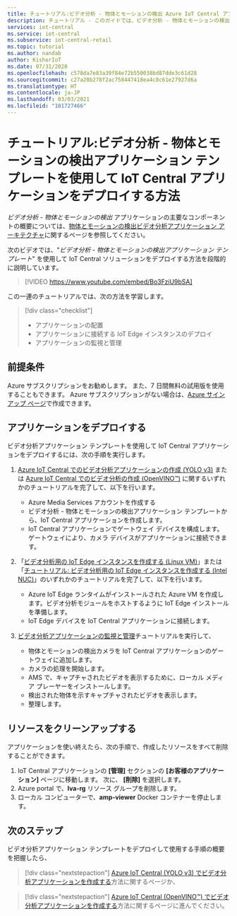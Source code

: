 ```yaml
---
title: チュートリアル:ビデオ分析 - 物体とモーションの検出 Azure IoT Central アプリケーション テンプレートをデプロイする方法
description: チュートリアル - このガイドでは、ビデオ分析 - 物体とモーションの検出アプリケーション テンプレートを使用して Azure IoT Central アプリケーションをデプロイする手順をまとめています。
services: iot-central
ms.service: iot-central
ms.subservice: iot-central-retail
ms.topic: tutorial
ms.author: nandab
author: KishorIoT
ms.date: 07/31/2020
ms.openlocfilehash: c578da7e83a39f84e72b550038bd87dde3c61d28
ms.sourcegitcommit: c27a20b278f2ac758447418ea4c8c61e27927d6a
ms.translationtype: HT
ms.contentlocale: ja-JP
ms.lasthandoff: 03/03/2021
ms.locfileid: "101727466"
---
```

# <a name="tutorial-how-to-deploy-an-iot-central-application-using-the-video-analytics---object-and-motion-detection-application-template"></a>チュートリアル:ビデオ分析 - 物体とモーションの検出アプリケーション テンプレートを使用して IoT Central アプリケーションをデプロイする方法

*ビデオ分析 - 物体とモーションの検出* アプリケーションの主要なコンポーネントの概要については、[物体とモーションの検出ビデオ分析アプリケーション アーキテクチャ](architecture-video-analytics.md)に関するページを参照してください。

次のビデオでは、"_ビデオ分析 - 物体とモーションの検出アプリケーション テンプレート_" を使用して IoT Central ソリューションをデプロイする方法を段階的に説明しています。

> [!VIDEO https://www.youtube.com/embed/Bo3FziU9bSA]

この一連のチュートリアルでは、次の方法を学習します。

> [!div class="checklist"]
> * アプリケーションの配置
> * アプリケーションに接続する IoT Edge インスタンスのデプロイ
> * アプリケーションの監視と管理

## <a name="prerequisites"></a>前提条件

Azure サブスクリプションをお勧めします。 また、7 日間無料の試用版を使用することもできます。 Azure サブスクリプションがない場合は、[Azure サインアップ ページ](https://aka.ms/createazuresubscription)で作成できます。

## <a name="deploy-the-application"></a>アプリケーションをデプロイする

ビデオ分析アプリケーション テンプレートを使用して IoT Central アプリケーションをデプロイするには、次の手順を実行します。

1. [Azure IoT Central でのビデオ分析アプリケーションの作成 (YOLO v3)](tutorial-video-analytics-create-app-yolo-v3.md) または [Azure IoT Central でのビデオ分析の作成 (OpenVINO&trade;)](tutorial-video-analytics-create-app-openvino.md) に関するいずれかのチュートリアルを完了して、以下を行います。
    - Azure Media Services アカウントを作成する
    - ビデオ分析 - 物体とモーションの検出アプリケーション テンプレートから、IoT Central アプリケーションを作成します。
    - IoT Central アプリケーションでゲートウェイ デバイスを構成します。 ゲートウェイにより、カメラ デバイスがアプリケーションに接続できます。

1. 「[ビデオ分析用の IoT Edge インスタンスを作成する (Linux VM)](tutorial-video-analytics-iot-edge-vm.md)」または「[チュートリアル: ビデオ分析用の IoT Edge インスタンスを作成する (Intel NUC)](tutorial-video-analytics-iot-edge-nuc.md)」のいずれかのチュートリアルを完了して、以下を行います。
    - Azure IoT Edge ランタイムがインストールされた Azure VM を作成します。ビデオ分析モジュールをホストするように IoT Edge インストールを準備します。
    - IoT Edge デバイスを IoT Central アプリケーションに接続します。

1. [ビデオ分析アプリケーションの監視と管理](tutorial-video-analytics-manage.md)チュートリアルを実行して、
    - 物体とモーションの検出カメラを IoT Central アプリケーションのゲートウェイに追加します。
    - カメラの処理を開始します。
    - AMS で、キャプチャされたビデオを表示するために、ローカル メディア プレーヤーをインストールします。
    - 検出された物体を示すキャプチャされたビデオを表示します。
    - 整理します。

## <a name="clean-up-resources"></a>リソースをクリーンアップする

アプリケーションを使い終えたら、次の手順で、作成したリソースをすべて削除することができます。

1. IoT Central アプリケーションの **[管理]** セクションの **[お客様のアプリケーション]** ページに移動します。 次に、 **[削除]** を選択します。
1. Azure portal で、**lva-rg** リソース グループを削除します。
1. ローカル コンピューターで、**amp-viewer** Docker コンテナーを停止します。

## <a name="next-steps"></a>次のステップ

ビデオ分析アプリケーション テンプレートをデプロイして使用する手順の概要を把握したら、

> [!div class="nextstepaction"]
> [Azure IoT Central (YOLO v3) でビデオ分析アプリケーションを作成する](tutorial-video-analytics-create-app-yolo-v3.md)方法に関するページか、

> [!div class="nextstepaction"]
> [Azure IoT Central (OpenVINO&trade;) でビデオ分析アプリケーションを作成する](tutorial-video-analytics-create-app-openvino.md)方法に関するページに進んでください。